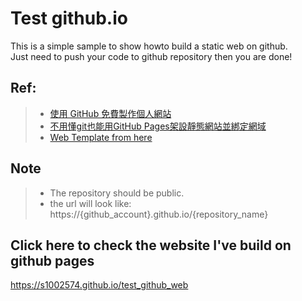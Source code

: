 # Test github.io
This is a simple sample to show howto build a static web on github.   
Just need to push your code to github repository then you are done!

## Ref:
>* [使用 GitHub 免費製作個人網站](https://gitbook.tw/chapters/github/using-github-pages.html)
>* [不用懂git也能用GitHub Pages架設靜態網站並綁定網域](https://reurl.cc/9zoeWx)
>* [Web Template from here](https://colorlib.com/wp/templates/)

## Note
>* The repository should be public.
>* the url will look like: https://{github_account}.github.io/{repository_name}

## Click here to check the website I've build on github pages
https://s1002574.github.io/test_github_web
